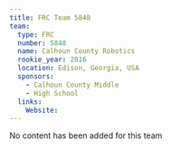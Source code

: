 ```yaml
---
title: FRC Team 5848
team:
  type: FRC
  number: 5848
  name: Calhoun County Robotics 
  rookie_year: 2016
  location: Edison, Georgia, USA
  sponsors:
    - Calhoun County Middle
    - High School
  links:
    Website: 
---
```

No content has been added for this team